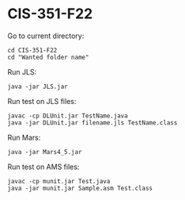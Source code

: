 # CIS-351-F22
Go to current directory:
```
cd CIS-351-F22
cd "Wanted folder name"
```
Run JLS:
```
java -jar JLS.jar
```
Run test on JLS files:
```
javac -cp DLUnit.jar TestName.java
java -jar DLUnit.jar filename.jls TestName.class
```
Run Mars:
```
java -jar Mars4_5.jar
```
Run test on AMS files:
```
javac -cp munit.jar Test.java
java -jar munit.jar Sample.asm Test.class
```